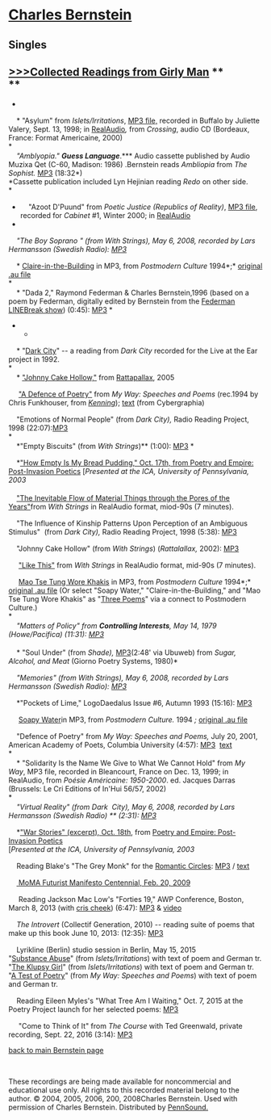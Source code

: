 [Charles Bernstein](Bernstein.php)
==================================

Singles
-------

  
[**&gt;&gt;&gt;Collected
Readings from Girly Man**](http://epc.buffalo.edu/authors/bernstein/books/girly-man/index.html#sound)
**  
**  
-----  
*  
<img src="favicon.png" width="16" height="16" />* "Asylum" from *Islets/Irritations*, [MP3
file,](http://media.sas.upenn.edu/pennsound/authors/Bernstein/singles/Bernstein-Charles_Asylum_Buffalo_9-13-98.mp3) recorded in Buffalo by Juliette Valery, Sept. 13, 1998;
in [RealAudio](http://media.sas.upenn.edu/pennsound/authors/Bernstein/singles/Bernstein-Charles_Asylum_Buffalo_9-13-98.rm)*,* from *Crossing*,
audio CD (Bordeaux, France: Format Americaine, 2000)  
*  
<img src="favicon.png" width="16" height="16" />*"Amblyopia." **Guess
Language***.*** Audio cassette published by Audio Muzixa
Qet (C-60, Madison: 1986) .Bernstein reads *Ambliopia* from *The
Sophist.* [MP3](http://media.sas.upenn.edu/pennsound/authors/Bernstein/singles/Bernstein-Charles_Amblyopia_Audio-Musica-Qet_1985.mp3) (18:32*)  
*Cassette publication included Lyn Hejinian reading *Redo* on other side.  
*  
* *<img src="favicon.png" width="16" height="16" />*"Azoot D'Puund" from *Poetic
Justice (Republics of Reality)*, [MP3
file](http://media.sas.upenn.edu/pennsound/authors/Bernstein/singles/Bernstein-Charles_Azoot-DPuund_2000.mp3), recorded for *Cabinet* \#1, Winter 2000; in [RealAudio](http://media.sas.upenn.edu/pennsound/authors/Bernstein/singles/Bernstein-Charles_Azoot-DPuund_2000.rm)  
*  
*[](http://www.poets.org/viewmedia.php/prmMID/19328)*<img src="favicon.png" width="16" height="16" />*"The
Boy Soprano " (from *With Strings*),
May 6, 2008, recorded by Lars Hermansson (Swedish Radio): [MP3](http://media.sas.upenn.edu/pennsound/authors/Bernstein/singles/Bernstein-Charles_Boy-Soprano_NY-5-6-08.MP3)*  
  
<img src="favicon.png" width="16" height="16" />* [Claire-in-the-Building](http://media.sas.upenn.edu/pennsound/authors/Bernstein/singles/Bernstein-Charles_Claire-in-the-Bldg_PMC_1994.mp3) in
MP3, from *Postmodern Culture* 1994*;* [original
.au file  
](http://media.sas.upenn.edu/pennsound/authors/Bernstein/singles/cb2-994.au)*  
<img src="favicon.png" width="16" height="16" />* "Dada
2," Raymond Federman & Charles Bernstein,1996 (based on a
poem by Federman, digitally edited by Bernstein from the [Federman
LINEBreak show](LINEbreak.html)) (0:45): [MP3](http://media.sas.upenn.edu/pennsound/authors/Bernstein/singles/Federman-Raymond_Charles-Bernstein_Dada-2_1996.mp3) *  
* *  
<img src="favicon.png" width="16" height="16" />* "[Dark
City](Live-at-the-Ear-1994.html#DarkCity)" -- a reading from *Dark City* recorded for the
Live at the Ear project in 1992.  
*  
<img src="favicon.png" width="16" height="16" />* ["Johnny Cake Hollow,"](http://media.sas.upenn.edu/pennsound/groups/Rattapallax/Bernstein-Charles_Johnny-Cake-Hollow_Rattapallax_2002.mp3) from [Rattapallax](http://writing.upenn.edu/pennsound/x/Rattapallax.html), 2005  
  
<img src="favicon.png" width="16" height="16" /> ["A
Defence of Poetry"](Kenning.html) from *My Way: Speeches and Poems* (rec.1994
by Chris Funkhouser, from *[Kenning](Kenning.html)*); [text](http://books.google.com/books?id=9NGCgd6CK4sC&lpg=PA1&ots=Q96bDgf-VM&dq=%22I%20thin%20youy%20misinterpret%20the%20natuer%20of%22&pg=PA1#v=onepage&q&f=false) (from
Cybergraphia)  
  
*<img src="favicon.png" width="16" height="16" />*"Emotions of Normal People" (from *Dark
City),* Radio Reading Project, 1998 (22:07):[MP3](http://media.sas.upenn.edu/pennsound/authors/Bernstein/RRP/Bernstein-Charles_01_Emotions-of-Normal-People_Radio-Reading-Project.mp3)  
*  
<img src="favicon.png" width="16" height="16" />*"Empty
Biscuits" (from *With Strings*)** (1:00): [MP3](http://media.sas.upenn.edu/pennsound/authors/Bernstein/singles/Bernstein-Charles_Empty-Biscuits_UPenn_3-21-07.mp3)
*  
  
<img src="favicon.png" width="16" height="16" />*["How
Empty Is My Bread Pudding," Oct. 17th, from ](Poetry-&-Empire.html#Bernstein1)[Poetry
and Empire: Post-Invasion Poetics](Poetry-&-Empire.html) \[*Presented at the ICA,
University of Pennsylvania, 2003*  
[  
*<img src="favicon.png" width="16" height="16" />*"The
Inevitable Flow of Material Things through the Pores of the Years"](http://media.sas.upenn.edu/pennsound/authors/Bernstein/singles/Bernstein-Charles_Inevitable-Flow.rm)from *With
Strings* in RealAudio format, miod-90s (7 minutes).  
  
*<img src="favicon.png" width="16" height="16" />*"The
Influence of Kinship Patterns Upon Perception of an Ambiguous
Stimulus"  (from *Dark City),* Radio Reading
Project, 1998 (5:38): [MP3](http://media.sas.upenn.edu/pennsound/authors/Bernstein/radio/RRP/Bernstein-Charles_02_The-Influence-of-Kinship-Patterns_Radio-Reading-Project_1998.mp3)  
  
*<img src="favicon.png" width="16" height="16" />*"Johnny
Cake Hollow" (from *With Strings*) (*Rattalallax,*
2002): [MP3](http://media.sas.upenn.edu/pennsound/groups/Rattapallax/Bernstein-Charles_Johnny-Cake-Hollow_Rattapallax_2002.mp3)  
  
*<img src="favicon.png" width="16" height="16" />* ["Like
This"](http://media.sas.upenn.edu/pennsound/authors/Bernstein/singles/Bernstein-Charles_Like-This.rm) from *With Strings* in RealAudio format, mid-90s
(7 minutes).  
  
*<img src="favicon.png" width="16" height="16" />* [Mao
Tse Tung Wore Khakis](http://media.sas.upenn.edu/pennsound/authors/Bernstein/singles/Bernstein-Charles_Mao-Wore-Khakis_PMC_1994.mp3) in MP3, from *Postmodern Culture* 1994*;* [original
.au file](http://media.sas.upenn.edu/pennsound/authors/Bernstein/singles/cb3-994.au) (Or select "Soapy Water," "Claire-in-the-Building," and "Mao
Tse Tung Wore Khakis" as "[Three
Poems](http://muse.jhu.edu/journals/postmodern_culture/v005/5.1bernstein.html)" via a connect to Postmodern Culture.)  
*  
<img src="favicon.png" width="16" height="16" />*"Matters of Policy" from **Controlling Interests**,
May 14, 1979 (Howe/Pacifica) (11:31): [MP3  
](http://media.sas.upenn.edu/pennsound/groups/Howe-Radio/Bernstein-Charles_Matters-of-Policy_Howe-Pacifica_3-14-79.mp3)*  
<img src="favicon.png" width="16" height="16" />* "Soul
Under" (from *Shade),* [MP3](http://ubumexico.centro.org.mx/sound/dial_a_poem_poets/sam/Sugar-Alcohol-Meat_35_Charles_Bernstein-_Wall_as8.mp3)(2:48' via Ubuweb) from *Sugar, Alcohol,
and Meat* (Giorno Poetry Systems, 1980)*  
  
<img src="favicon.png" width="16" height="16" />*"Memories" (from *With
Strings*), May 6, 2008, recorded by Lars
Hermansson (Swedish Radio): [MP3](http://media.sas.upenn.edu/pennsound/authors/Bernstein/singles/Bernstein-Charles_Memories_NY_5-6-08.MP3)*  
  
<img src="favicon.png" width="16" height="16" />*"Pockets of Lime," LogoDaedalus Issue \#6, Autumn 1993 (15:16): [MP3](http://media.sas.upenn.edu/pennsound/authors/Bernstein/singles/Bernstein-Charles_Logo-Daedalus_Issue-6_Autumn-1993_01.mp3)  
  
<img src="favicon.png" width="16" height="16" /> [Soapy
Water](http://media.sas.upenn.edu/pennsound/authors/Bernstein/singles/Bernstein-Charles_Soapy-Water_PMC_1994.mp3)in MP3, from *Postmodern Culture.* 1994 *;* [original
.au file](http://media.sas.upenn.edu/pennsound/authors/Bernstein/singles/cb1-994.au)  
  
*<img src="favicon.png" width="16" height="16" />*"Defence of Poetry" from *My Way: Speeches and Poems,* July 20, 2001, American Academy of Poets, Columbia University (4:57): [MP3](http://media.sas.upenn.edu/pennsound/authors/Bernstein/singles/Bernstein-Charles_Defence-of_Poetry_Columbia-U_AmAcadPoetry_7-20-01.mp3)  [text](http://books.google.com/books?id=9NGCgd6CK4sC&lpg=PA1&ots=Q96bDgf-VM&dq=%22I%20thin%20youy%20misinterpret%20the%20natuer%20of%22&pg=PA1#v=onepage&q&f=false)  
*  
<img src="favicon.png" width="16" height="16" />* "Solidarity
Is the Name We Give to What We Cannot Hold" from *My Way*,
MP3 file, recorded in Bleancourt, France on Dec. 13, 1999; in
RealAudio, from *Poésie Américaine: 1950-2000*.
ed. Jacques Darras (Brussels: Le Cri Editions of In'Hui 56/57,
2002)  
*  
<img src="favicon.png" width="16" height="16" />*"Virtual
Reality" (from *Dark  City*), May 6, 2008, recorded
by Lars Hermansson (Swedish Radio) ** (2:31): [MP3](http://media.sas.upenn.edu/pennsound/authors/Bernstein/singles/Bernstein-Charles_Virtual-Reaity_NY_5-6-08.MP3)*  
  
<img src="favicon.png" width="16" height="16" />*["War
Stories" (excerpt),
Oct. 18th](Poetry-&-Empire.html#Bernstein2), from [Poetry and
Empire: Post-Invasion Poetics](Poetry-&-Empire.html)  
\[*Presented at the ICA,
University of Pennsylvania, 2003*

<img src="favicon.png" width="16" height="16" />Reading Blake's "The Grey Monk" for the [Romantic
Circles](http://www.rc.umd.edu/editions/poets/toc.html): [MP3](http://media.sas.upenn.edu/pennsound/authors/Bernstein/singles/Bernstein-Charles_Blake-Grey-Monk_NY_5-28-2007.mp3) / [text](http://www.rc.umd.edu/editions/poets/texts/greymonk.html)

[<img src="favicon.png" width="16" height="16" /> MoMA Futurist Manifesto Centennial, Feb. 20, 2009](Bernstein-MoMA.html)  
  
<img src="favicon.png" width="16" height="16" /> Reading Jackson
Mac Low's "Forties 19," AWP Conference, Boston, March 8, 2013 (with [cris cheek](http://writing.upenn.edu/pennsound/x/cheek.php)) (6:47): [MP3](http://media.sas.upenn.edu/pennsound/authors/Bernstein/Bernstein-Creek_Forties-19_AWP-Boston_03-08-13.mp3)
& [video](http://media.sas.upenn.edu/watch/143112)

<img src="favicon.png" width="16" height="16" />*The Introvert* (Collectif Generation, 2010) -- reading suite of poems that make up this book June 10, 2013: (12:35): [MP3](http://media.sas.upenn.edu/pennsound/authors/Bernstein/singles/Bernstein-Charles_The-Introvert_6-10-13.mp3)

<img src="favicon.png" width="16" height="16" />Lyrikline (Berlin) studio session in Berlin, May 15, 2015  
"[Substance Abuse](http://www.lyrikline.org/en/poems/substance-abuse-11776)" (from *Islets/Irritations*)
with text of poem and German tr.  
"[The Klupsy Girl](http://www.lyrikline.org/en/poems/substance-abuse-11776#.VlEAuWSrT_Q)" (from *Islets/Irritations*) with text of poem and German tr.  
"[A Test of Poetry](http://www.lyrikline.org/en/poems/test-poetry-11777#.VlEKLmSrT_Q)" (from *My Way: Speeches and Poems*) with text of poem and German tr.

<img src="favicon.png" width="16" height="16" />Reading Eileen Myles's "What Tree Am I Waiting," Oct. 7, 2015 at the Poetry Project launch for her selected poems: [MP3](https://media.sas.upenn.edu/pennsound/authors/Bernstein/singles/Myles-Eileen-read-by-Charles-Bernstein_What-Tree-Am-I-Waiting_10-7-15.mp3)

<img src="favicon.png" width="16" height="16" /> "Come to Think of It" from *The Course* with Ted Greenwald, private recording, Sept. 22, 2016 (3:14): [MP3](https://media.sas.upenn.edu/pennsound/authors/Bernstein/singles/Bernstein_Charles_Ted=Greenwald_Come-to-think-of-it_9-22-16.mp3)  

[back to main Bernstein page](Bernstein.html)

 

These recordings are being made available
for noncommercial and educational use only. All rights to this
recorded material belong to the author. © 2004, 2005, 2006,
200, 2008Charles Bernstein. Used with permission of Charles
Bernstein. Distributed by [PennSound.](../index.html)

